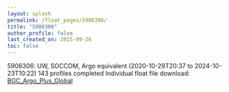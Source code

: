 ```yaml
---
layout: splash
permalink: /float_pages/5906306/
title: "5906306"
author_profile: false
last_created_on: 2025-09-26
toc: false
---
```

 
5906306: UW, SOCCOM, Argo equivalent (2020-10-29T20:37 to 2024-10-23T10:22)
143 profiles completed
Individual float file download: [BGC_Argo_Plus_Global](https://ftp.soest.hawaii.edu/bgc_argo_plus/Individual_Floats/outliers_removed/5906306_Sprof_processed.nc)

